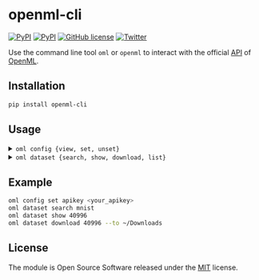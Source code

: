 # openml-cli

[![PyPI](https://img.shields.io/pypi/v/openml-cli.svg)](https://pypi.python.org/pypi/openml-cli)
[![PyPI](https://img.shields.io/pypi/pyversions/openml-cli.svg)](https://pypi.python.org/pypi/openml-cli)
[![GitHub license](https://img.shields.io/pypi/l/openml-cli.svg)](https://raw.githubusercontent.com/nok/openml-cli/master/license.txt)
[![Twitter](https://img.shields.io/twitter/follow/darius_morawiec.svg?label=follow&style=popout)](https://twitter.com/darius_morawiec)

Use the command line tool `oml` or `openml` to interact with the official [API](https://openml.github.io/OpenML/REST-API/) of [OpenML](https://www.openml.org).


## Installation

```bash
pip install openml-cli
```


## Usage

<details>
    <summary><code>oml config {view, set, unset}</code></summary>
<br>

Description: View or change your configuration.

Subcommands:

```bash
oml config view
oml config set <name> <value>
oml config unset <name>
```

Examples:

```bash
oml config set apikey <your_apikey>
```

</details>

<details>
    <summary><code>oml dataset {search, show, download, list}</code></summary>
<br>

Description: Search, filter or download datasets.

Subcommands:

```bash
oml dataset search <term>
oml dataset show <id>
oml dataset show <id> --json
oml dataset show <id> --browser
oml dataset download <id>
oml dataset list
oml dataset list --limit <num> --offset <num>
oml dataset list --limit <num> --offset <num> --json
```

Search and download a specific dataset:

```bash
oml dataset search mnist
oml dataset show 40996
oml dataset download 40996 --to ~/Downloads
```

</details>


## Example

```bash
oml config set apikey <your_apikey>
oml dataset search mnist
oml dataset show 40996
oml dataset download 40996 --to ~/Downloads
```


## License

The module is Open Source Software released under the [MIT](license.txt) license.
